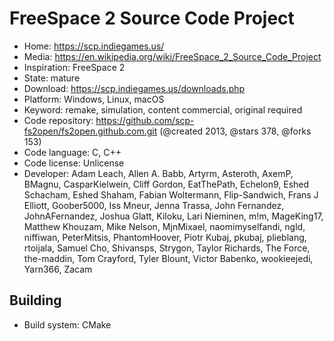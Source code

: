 # FreeSpace 2 Source Code Project

- Home: https://scp.indiegames.us/
- Media: https://en.wikipedia.org/wiki/FreeSpace_2_Source_Code_Project
- Inspiration: FreeSpace 2
- State: mature
- Download: https://scp.indiegames.us/downloads.php
- Platform: Windows, Linux, macOS
- Keyword: remake, simulation, content commercial, original required
- Code repository: https://github.com/scp-fs2open/fs2open.github.com.git (@created 2013, @stars 378, @forks 153)
- Code language: C, C++
- Code license: Unlicense
- Developer: Adam Leach, Allen A. Babb, Artyrm, Asteroth, AxemP, BMagnu, CasparKielwein, Cliff Gordon, EatThePath, Echelon9, Eshed Schacham, Eshed Shaham, Fabian Woltermann, Flip-Sandwich, Frans J Elliott, Goober5000, Iss Mneur, Jenna Trassa, John Fernandez, JohnAFernandez, Joshua Glatt, Kiloku, Lari Nieminen, m!m, MageKing17, Matthew Khouzam, Mike Nelson, MjnMixael, naomimyselfandi, ngld, niffiwan, PeterMitsis, PhantomHoover, Piotr Kubaj, pkubaj, plieblang, rtoijala, Samuel Cho, Shivansps, Strygon, Taylor Richards, The Force, the-maddin, Tom Crayford, Tyler Blount, Victor Babenko, wookieejedi, Yarn366, Zacam

## Building

- Build system: CMake
